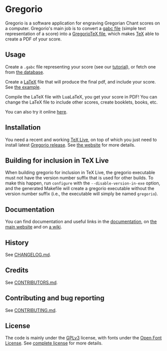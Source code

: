 # Gregorio

Gregorio is a software application for engraving Gregorian Chant scores on a computer. Gregorio's main job is to convert a [gabc file](http://gregorio-project.github.io/gabc/index.html) (simple text representation of a score) into a [GregorioTeX file](http://gregorio-project.github.io/gregoriotex/index.html), which makes [TeX](http://gregorio-project.github.io/gregoriotex/tex.html) able to create a PDF of your score.

## Usage

Create a `.gabc` file representing your score (see our [tutorial](http://gregorio-project.github.io/tutorial/tutorial-gabc-01.html)), or fetch one from [the database](http://gregobase.selapa.net/).

Create a [LaTeX](http://en.wikipedia.org/wiki/LaTeX) file that will produce the final pdf, and include your score. See [the example](examples/main-lualatex.tex).

Compile the LaTeX file with LuaLaTeX, you get your score in PDF! You can change the LaTeX file to include other scores, create booklets, books, etc.

You can also try it online [here](http://dev.illuminarepublications.com/).

## Installation

You need a recent and working [TeX Live](https://www.tug.org/texlive/), on top of which you just need to install latest [Gregorio release](https://github.com/gregorio-project/gregorio/releases). See [the website](http://gregorio-project.github.io/installation.html) for more details.

## Building for inclusion in TeX Live

When building gregorio for inclusion in TeX Live, the gregorio executable must not have the version number suffix that is used for other builds.  To make this happen, run `configure` with the `--disable-version-in-exe` option, and the generated Makefile will create a gregorio executable without the version number suffix (i.e., the executable will simply be named `gregorio`).

## Documentation

You can find documentation and useful links in the [documentation](doc/), on [the main website](http://gregorio-project.github.io/) and on [a wiki](http://gregoriochant.org).

## History

See [CHANGELOG.md](CHANGELOG.md).

## Credits

See [CONTRIBUTORS.md](CONTRIBUTORS.md).

## Contributing and bug reporting

See [CONTRIBUTING.md](CONTRIBUTING.md).

## License

The code is mainly under the [GPLv3](https://www.gnu.org/licenses/quick-guide-gplv3.en.html) license, with fonts under the [Open Font License](http://scripts.sil.org/cms/scripts/page.php?site_id=nrsi&id=OFL). See [complete license](COPYING.md) for more details.

